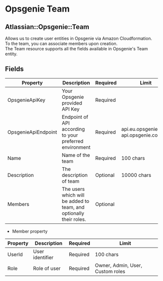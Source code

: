 # Opsgenie Team

## Atlassian::Opsgenie::Team

Allows us to create user entities in Opsgenie via Amazon Cloudformation.<br>
To the team, you can associate members upon creation. <br>
The Team resource supports all the fields available in Opsgenie's Team entity.

## Fields

| Property            	| Description                                                        	| Required 	| Limit                                 	|
|---------------------	|--------------------------------------------------------------------	|----------	|---------------------------------------	|
| OpsgenieApiKey      	| Your Opsgenie provided API Key                                     	| Required 	|                                       	|
| OpsgenieApiEndpoint 	| Endpoint of API according to your preferred environment            	| Required 	| api.eu.opsgenie.com, api.opsgenie.com 	|
| Name                	| Name of the team                                                   	| Required 	| 100 chars                             	|
| Description         	| The description of team                                            	| Optional 	| 10000 chars                           	|
| Members             	| The users which will be added to team, and optionally their roles. 	| Optional 	|                                       	|


- Member property

| Property            	| Description                                                        	| Required 	| Limit                                 	|
|---------------------	|--------------------------------------------------------------------	|----------	|---------------------------------------	|
| UserId              	| User identifier                                                    	| Required 	| 100 chars                             	|
| Role                	| Role of user                                                       	| Required 	| Owner, Admin, User, Custom roles                           	|
